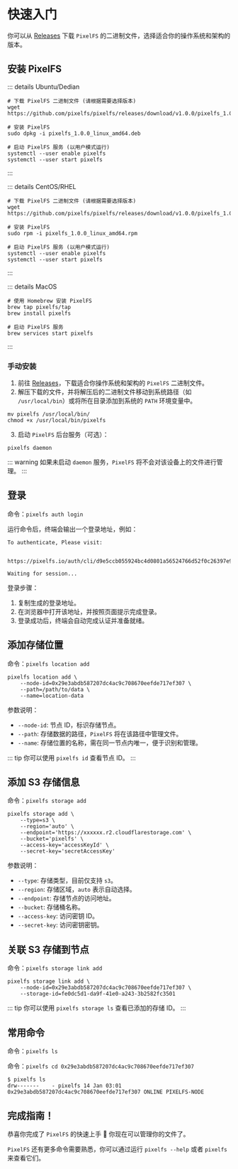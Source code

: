 # 快速入门

你可以从 [Releases](https://github.com/pixelfs/pixelfs/releases) 下载 `PixelFS` 的二进制文件，选择适合你的操作系统和架构的版本。

## 安装 PixelFS

::: details Ubuntu/Dedian
```shell
# 下载 PixelFS 二进制文件 (请根据需要选择版本)
wget https://github.com/pixelfs/pixelfs/releases/download/v1.0.0/pixelfs_1.0.0_linux_amd64.deb

# 安装 PixelFS
sudo dpkg -i pixelfs_1.0.0_linux_amd64.deb

# 启动 PixelFS 服务 (以用户模式运行)
systemctl --user enable pixelfs
systemctl --user start pixelfs
```
:::

::: details CentOS/RHEL
```shell
# 下载 PixelFS 二进制文件 (请根据需要选择版本)
wget https://github.com/pixelfs/pixelfs/releases/download/v1.0.0/pixelfs_1.0.0_linux_amd64.rpm

# 安装 PixelFS
sudo rpm -i pixelfs_1.0.0_linux_amd64.rpm

# 启动 PixelFS 服务 (以用户模式运行)
systemctl --user enable pixelfs
systemctl --user start pixelfs
```
:::

::: details MacOS
```shell
# 使用 Homebrew 安装 PixelFS
brew tap pixelfs/tap
brew install pixelfs

# 启动 PixelFS 服务
brew services start pixelfs
```
:::

### 手动安装

1. 前往 [Releases](https://github.com/pixelfs/pixelfs/releases)，下载适合你操作系统和架构的 `PixelFS` 二进制文件。
2. 解压下载的文件，并将解压后的二进制文件移动到系统路径（如 `/usr/local/bin`）或将所在目录添加到系统的 `PATH` 环境变量中。

```shell
mv pixelfs /usr/local/bin/
chmod +x /usr/local/bin/pixelfs
```

3. 启动 `PixelFS` 后台服务（可选）：

```shell
pixelfs daemon
```

::: warning
如果未启动 `daemon` 服务，`PixelFS` 将不会对该设备上的文件进行管理。
:::

## 登录

命令：`pixelfs auth login`

运行命令后，终端会输出一个登录地址，例如：

```text
To authenticate, Please visit:

    https://pixelfs.io/auth/cli/d9e5ccb055924bc4d0801a56524766d52f0c26397e9f431abb19ada6be9c16df

Waiting for session...
```

登录步骤：

1. 复制生成的登录地址。
2. 在浏览器中打开该地址，并按照页面提示完成登录。
3. 登录成功后，终端会自动完成认证并准备就绪。

## 添加存储位置

命令：`pixelfs location add`

```shell
pixelfs location add \
    --node-id=0x29e3abdb587207dc4ac9c708670eefde717ef307 \
    --path=/path/to/data \
    --name=location-data
```

参数说明：

- `--node-id`: 节点 ID，标识存储节点。
- `--path`: 存储数据的路径，`PixelFS` 将在该路径中管理文件。
- `--name`: 存储位置的名称，需在同一节点内唯一，便于识别和管理。

::: tip
你可以使用 `pixelfs id` 查看节点 ID。
:::

## 添加 S3 存储信息

命令：`pixelfs storage add`

```shell
pixelfs storage add \
	--type=s3 \
	--region='auto' \
	--endpoint='https://xxxxxx.r2.cloudflarestorage.com' \
	--bucket='pixelfs' \
	--access-key='accessKeyId' \
	--secret-key='secretAccessKey'
```

参数说明：

- `--type`: 存储类型，目前仅支持 `s3`。
- `--region`: 存储区域，`auto` 表示自动选择。
- `--endpoint`: 存储节点的访问地址。
- `--bucket`: 存储桶名称。
- `--access-key`: 访问密钥 ID。
- `--secret-key`: 访问密钥密钥。

## 关联 S3 存储到节点

命令：`pixelfs storage link add`

```shell
pixelfs storage link add \
    --node-id=0x29e3abdb587207dc4ac9c708670eefde717ef307 \
    --storage-id=fe0dc5d1-da9f-41e0-a243-3b2582fc3501
```

::: tip
你可以使用 `pixelfs storage ls` 查看已添加的存储 ID。
:::

## 常用命令

命令：`pixelfs ls`

命令：`pixelfs cd 0x29e3abdb587207dc4ac9c708670eefde717ef307`

```shell
$ pixelfs ls
drw-------    - pixelfs 14 Jan 03:01 0x29e3abdb587207dc4ac9c708670eefde717ef307 ONLINE PIXELFS-NODE
```

## 完成指南！

恭喜你完成了 `PixelFS` 的快速上手 🎉 你现在可以管理你的文件了。

`PixelFS` 还有更多命令需要熟悉，你可以通过运行 `pixelfs --help` 或者 `pixelfs` 来查看它们。

